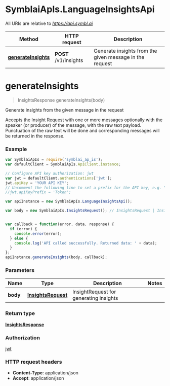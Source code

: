 # SymblaiApIs.LanguageInsightsApi

All URIs are relative to *https://api.symbl.ai*

Method | HTTP request | Description
------------- | ------------- | -------------
[**generateInsights**](LanguageInsightsApi.md#generateInsights) | **POST** /v1/insights | Generate insights from the given message in the request


<a name="generateInsights"></a>
# **generateInsights**
> InsightsResponse generateInsights(body)

Generate insights from the given message in the request

Accepts the Insight Request with one or more messages optionally with the speaker (or producer) of the message, with the raw text payload. Punctuation of the raw text will be done and corresponding messages will be returned in the response.

### Example
```javascript
var SymblaiApIs = require('symblai_ap_is');
var defaultClient = SymblaiApIs.ApiClient.instance;

// Configure API key authorization: jwt
var jwt = defaultClient.authentications['jwt'];
jwt.apiKey = 'YOUR API KEY';
// Uncomment the following line to set a prefix for the API key, e.g. "Token" (defaults to null)
//jwt.apiKeyPrefix = 'Token';

var apiInstance = new SymblaiApIs.LanguageInsightsApi();

var body = new SymblaiApIs.InsightsRequest(); // InsightsRequest | InsightRequest for generating insights


var callback = function(error, data, response) {
  if (error) {
    console.error(error);
  } else {
    console.log('API called successfully. Returned data: ' + data);
  }
};
apiInstance.generateInsights(body, callback);
```

### Parameters

Name | Type | Description  | Notes
------------- | ------------- | ------------- | -------------
 **body** | [**InsightsRequest**](InsightsRequest.md)| InsightRequest for generating insights | 

### Return type

[**InsightsResponse**](InsightsResponse.md)

### Authorization

[jwt](../README.md#jwt)

### HTTP request headers

 - **Content-Type**: application/json
 - **Accept**: application/json

